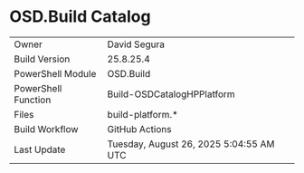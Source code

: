 ﻿# OSD.Build Catalog

| | |
|-|-|
| Owner | David Segura |
| Build Version | 25.8.25.4 |
| PowerShell Module | OSD.Build |
| PowerShell Function | Build-OSDCatalogHPPlatform |
| Files | build-platform.* |
| Build Workflow | GitHub Actions |
| Last Update | Tuesday, August 26, 2025 5:04:55 AM UTC |
